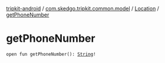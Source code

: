 [tripkit-android](../../index.md) / [com.skedgo.tripkit.common.model](../index.md) / [Location](index.md) / [getPhoneNumber](./get-phone-number.md)

# getPhoneNumber

`open fun getPhoneNumber(): `[`String`](https://kotlinlang.org/api/latest/jvm/stdlib/kotlin/-string/index.html)`!`